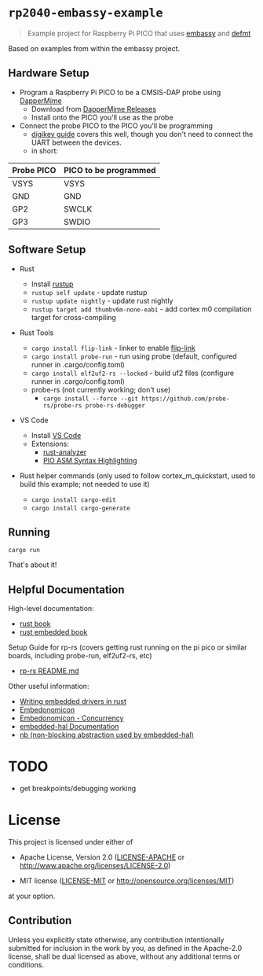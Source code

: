 # `rp2040-embassy-example`

> Example project for Raspberry Pi PICO that uses [embassy](https://github.com/embassy-rs/embassy/) and [defmt](https://github.com/knurling-rs/defmt)

Based on examples from within the embassy project.

## Hardware Setup
  - Program a Raspberry Pi PICO to be a CMSIS-DAP probe using [DapperMime](https://github.com/majbthrd/DapperMime)
    - Download from [DapperMime Releases](https://github.com/majbthrd/DapperMime/releases)
    - Install onto the PICO you'll use as the probe
  - Connect the probe PICO to the PICO you'll be programming
    - [digikey guide](https://www.digikey.com/en/maker/projects/raspberry-pi-pico-and-rp2040-cc-part-2-debugging-with-vs-code/470abc7efb07432b82c95f6f67f184c0) covers this well, though you don't need to connect the UART between the devices.
    - in short:

| Probe PICO | PICO to be programmed |
| ---------- | --------------------- |
| VSYS       | VSYS                  |
| GND        | GND                   |
| GP2        | SWCLK                 |
| GP3        | SWDIO                 |

## Software Setup

- Rust
  - Install [rustup](https://rustup.rs/)
  - `rustup self update` - update rustup
  - `rustup update nightly` - update rust nightly
  - `rustup target add thumbv6m-none-eabi` - add cortex m0 compilation target for cross-compiling

- Rust Tools
  - `cargo install flip-link` - linker to enable [flip-link](https://github.com/knurling-rs/flip-link)
  - `cargo install probe-run` - run using probe (default, configured runner in .cargo/config.toml)
  - `cargo install elf2uf2-rs --locked` - build uf2 files (configure runner in .cargo/config.toml)
  - probe-rs (not currently working; don't use)
    - `cargo install --force --git https://github.com/probe-rs/probe-rs probe-rs-debugger`


- VS Code
  - Install [VS Code](https://code.visualstudio.com/)
  - Extensions:
    - [rust-analyzer](https://marketplace.visualstudio.com/items?itemName=matklad.rust-analyzer)
    - [PIO ASM Syntax Highlighting](https://marketplace.visualstudio.com/items?itemName=chris-hock.pioasm)

- Rust helper commands (only used to follow cortex_m_quickstart, used to build this example; not needed to use it)
  - `cargo install cargo-edit`
  - `cargo install cargo-generate`

## Running

`cargo run`

That's about it!

## Helpful Documentation

High-level documentation:
  - [rust book](https://doc.rust-lang.org/book/)
  - [rust embedded book](https://rust-embedded.github.io/book)

Setup Guide for rp-rs (covers getting rust running on the pi pico or similar boards, including probe-run, elf2uf2-rs, etc)
  - [rp-rs README.md](https://github.com/rp-rs/rp-hal)

Other useful information:
  - [Writing embedded drivers in rust](https://hboeving.dev/blog/rust-2c-driver-p1/)
  - [Embedonomicon](https://docs.rust-embedded.org/embedonomicon/preface.html)
  - [Embedonomicon - Concurrency](https://japaric.github.io/embedonomicon/concurrency.html)
  - [embedded-hal Documentation](https://docs.rs/embedded-hal/latest/embedded_hal/)
  - [nb (non-blocking abstraction used by embedded-hal)](https://docs.rs/nb/latest/nb/)

# TODO

- get breakpoints/debugging working

# License

This project is licensed under either of

- Apache License, Version 2.0 ([LICENSE-APACHE](LICENSE-APACHE) or
  http://www.apache.org/licenses/LICENSE-2.0)

- MIT license ([LICENSE-MIT](LICENSE-MIT) or http://opensource.org/licenses/MIT)

at your option.

## Contribution

Unless you explicitly state otherwise, any contribution intentionally submitted
for inclusion in the work by you, as defined in the Apache-2.0 license, shall be
dual licensed as above, without any additional terms or conditions.
